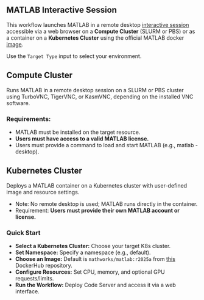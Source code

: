 ## MATLAB Interactive Session
This workflow launches MATLAB in a remote desktop [interactive session](https://github.com/parallelworks/interactive_session/blob/main/README-v3.md) accessible via a web browser on a **Compute Cluster** (SLURM or PBS) or as a container on a **Kubernetes Cluster** using the official MATLAB docker [image](https://hub.docker.com/r/mathworks/matlab).

Use the `Target Type` input to select your environment.

## Compute Cluster
Runs MATLAB in a remote desktop session on a SLURM or PBS cluster using TurboVNC, TigerVNC, or KasmVNC, depending on the installed VNC software.

### Requirements:
- MATLAB must be installed on the target resource.
- **Users must have access to a valid MATLAB license.**
- Users must provide a command to load and start MATLAB (e.g., matlab -desktop).

## Kubernetes Cluster
Deploys a MATLAB container on a Kubernetes cluster with user-defined image and resource settings.
- Note: No remote desktop is used; MATLAB runs directly in the container.
- Requirement: **Users must provide their own MATLAB account or license.**


### Quick Start
- **Select a Kubernetes Cluster:** Choose your target K8s cluster.
- **Set Namespace:** Specify a namespace (e.g., default).
- **Choose an Image:** Default is `mathworks/matlab:r2025a` from [this](https://hub.docker.com/r/mathworks/matlab) DockerHub repository. 
- **Configure Resources:** Set CPU, memory, and optional GPU requests/limits.
- **Run the Workflow:** Deploy Code Server and access it via a web interface.

